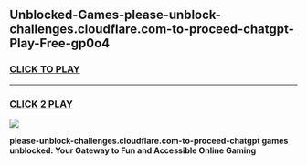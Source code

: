 
## Unblocked-Games-please-unblock-challenges.cloudflare.com-to-proceed-chatgpt-Play-Free-gp0o4
<h3>
<a href="https://premium76.site?title=please-unblock-challenges.cloudflare.com-to-proceed-chatgpt&ref=23A">CLICK TO PLAY</a></h3>
<hr>

<h3>
<a href="https://premium76.site?title=please-unblock-challenges.cloudflare.com-to-proceed-chatgpt&ref=23A">CLICK 2 PLAY</a>
  
</h3>

<a href="https://premium76.site?title=please-unblock-challenges.cloudflare.com-to-proceed-chatgpt&ref=23A"><img src="https://clearcache.store/games.png"></a>


**please-unblock-challenges.cloudflare.com-to-proceed-chatgpt games unblocked: Your Gateway to Fun and Accessible Online Gaming**
